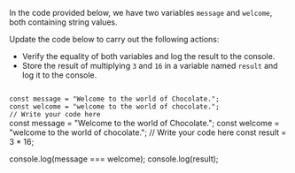 In the code provided below,
we have two variables `message`
and
`welcome`,
both containing string values.

Update the code below to carry out
the following actions:
- Verify the equality of both variables
and log the result to the console.
- Store the result of multiplying
`3` and `16` in a variable named
`result` and log it to the console.

<codeblock language="javascript" type="exercise" testMode="fixedInput" showSolution="false">
<code>
const message = "Welcome to the world of Chocolate.";
const welcome = "welcome to the world of chocolate.";
// Write your code here
</code>
<solution>
const message = "Welcome to the world of Chocolate.";
const welcome = "welcome to the world of chocolate.";
// Write your code here
const result = 3 * 16;

console.log(message === welcome);
console.log(result);
</solution>
</codeblock>
